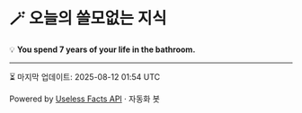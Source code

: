 # 🪄 오늘의 쓸모없는 지식

💡 **You spend 7 years of your life in the bathroom.**

---
⏳ 마지막 업데이트: 2025-08-12 01:54 UTC

Powered by [Useless Facts API](https://uselessfacts.jsph.pl/) · 자동화 봇